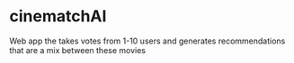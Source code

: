 # cinematchAI
Web app the takes votes from 1-10 users and generates recommendations that are a mix between these movies
